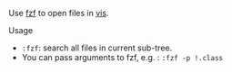 Use [fzf](https://github.com/junegunn/fzf) to open files in [vis](https://github.com/martanne/vis).

Usage
- `:fzf`: search all files in current sub-tree.
- You can pass arguments to fzf, e.g. : `:fzf -p !.class` 
